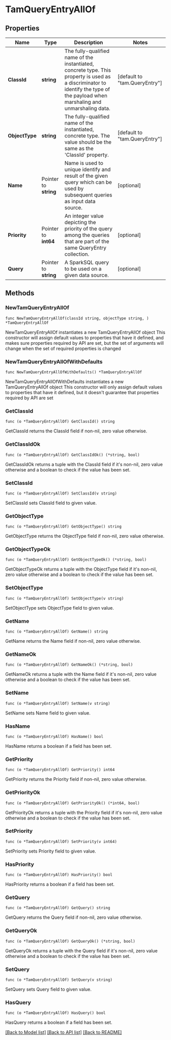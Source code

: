 # TamQueryEntryAllOf

## Properties

Name | Type | Description | Notes
------------ | ------------- | ------------- | -------------
**ClassId** | **string** | The fully-qualified name of the instantiated, concrete type. This property is used as a discriminator to identify the type of the payload when marshaling and unmarshaling data. | [default to "tam.QueryEntry"]
**ObjectType** | **string** | The fully-qualified name of the instantiated, concrete type. The value should be the same as the &#39;ClassId&#39; property. | [default to "tam.QueryEntry"]
**Name** | Pointer to **string** | Name is used to unique identify and result of the given query which can be used by subsequent queries as input data source. | [optional] 
**Priority** | Pointer to **int64** | An integer value depicting the priority of the query among the queries that are part of the same QueryEntry collection. | [optional] 
**Query** | Pointer to **string** | A SparkSQL query to be used on a given data source. | [optional] 

## Methods

### NewTamQueryEntryAllOf

`func NewTamQueryEntryAllOf(classId string, objectType string, ) *TamQueryEntryAllOf`

NewTamQueryEntryAllOf instantiates a new TamQueryEntryAllOf object
This constructor will assign default values to properties that have it defined,
and makes sure properties required by API are set, but the set of arguments
will change when the set of required properties is changed

### NewTamQueryEntryAllOfWithDefaults

`func NewTamQueryEntryAllOfWithDefaults() *TamQueryEntryAllOf`

NewTamQueryEntryAllOfWithDefaults instantiates a new TamQueryEntryAllOf object
This constructor will only assign default values to properties that have it defined,
but it doesn't guarantee that properties required by API are set

### GetClassId

`func (o *TamQueryEntryAllOf) GetClassId() string`

GetClassId returns the ClassId field if non-nil, zero value otherwise.

### GetClassIdOk

`func (o *TamQueryEntryAllOf) GetClassIdOk() (*string, bool)`

GetClassIdOk returns a tuple with the ClassId field if it's non-nil, zero value otherwise
and a boolean to check if the value has been set.

### SetClassId

`func (o *TamQueryEntryAllOf) SetClassId(v string)`

SetClassId sets ClassId field to given value.


### GetObjectType

`func (o *TamQueryEntryAllOf) GetObjectType() string`

GetObjectType returns the ObjectType field if non-nil, zero value otherwise.

### GetObjectTypeOk

`func (o *TamQueryEntryAllOf) GetObjectTypeOk() (*string, bool)`

GetObjectTypeOk returns a tuple with the ObjectType field if it's non-nil, zero value otherwise
and a boolean to check if the value has been set.

### SetObjectType

`func (o *TamQueryEntryAllOf) SetObjectType(v string)`

SetObjectType sets ObjectType field to given value.


### GetName

`func (o *TamQueryEntryAllOf) GetName() string`

GetName returns the Name field if non-nil, zero value otherwise.

### GetNameOk

`func (o *TamQueryEntryAllOf) GetNameOk() (*string, bool)`

GetNameOk returns a tuple with the Name field if it's non-nil, zero value otherwise
and a boolean to check if the value has been set.

### SetName

`func (o *TamQueryEntryAllOf) SetName(v string)`

SetName sets Name field to given value.

### HasName

`func (o *TamQueryEntryAllOf) HasName() bool`

HasName returns a boolean if a field has been set.

### GetPriority

`func (o *TamQueryEntryAllOf) GetPriority() int64`

GetPriority returns the Priority field if non-nil, zero value otherwise.

### GetPriorityOk

`func (o *TamQueryEntryAllOf) GetPriorityOk() (*int64, bool)`

GetPriorityOk returns a tuple with the Priority field if it's non-nil, zero value otherwise
and a boolean to check if the value has been set.

### SetPriority

`func (o *TamQueryEntryAllOf) SetPriority(v int64)`

SetPriority sets Priority field to given value.

### HasPriority

`func (o *TamQueryEntryAllOf) HasPriority() bool`

HasPriority returns a boolean if a field has been set.

### GetQuery

`func (o *TamQueryEntryAllOf) GetQuery() string`

GetQuery returns the Query field if non-nil, zero value otherwise.

### GetQueryOk

`func (o *TamQueryEntryAllOf) GetQueryOk() (*string, bool)`

GetQueryOk returns a tuple with the Query field if it's non-nil, zero value otherwise
and a boolean to check if the value has been set.

### SetQuery

`func (o *TamQueryEntryAllOf) SetQuery(v string)`

SetQuery sets Query field to given value.

### HasQuery

`func (o *TamQueryEntryAllOf) HasQuery() bool`

HasQuery returns a boolean if a field has been set.


[[Back to Model list]](../README.md#documentation-for-models) [[Back to API list]](../README.md#documentation-for-api-endpoints) [[Back to README]](../README.md)


